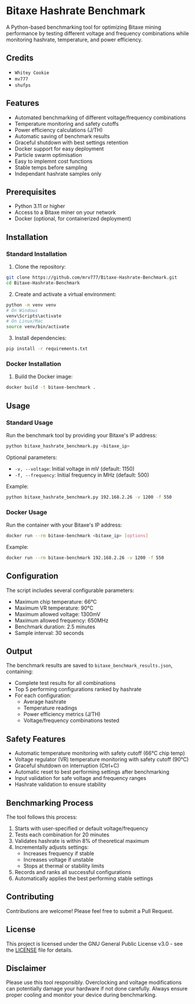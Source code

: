 # Bitaxe Hashrate Benchmark

A Python-based benchmarking tool for optimizing Bitaxe mining performance by testing different voltage and frequency combinations while monitoring hashrate, temperature, and power efficiency.

## Credits
- `Whitey Cookie`
- `mv777`
- `shufps`


## Features

- Automated benchmarking of different voltage/frequency combinations
- Temperature monitoring and safety cutoffs
- Power efficiency calculations (J/TH)
- Automatic saving of benchmark results
- Graceful shutdown with best settings retention
- Docker support for easy deployment
- Particle swarm optimisation
- Easy to implemnt cost functions
- Stable temps before sampling
- Independant hashrate samples only

## Prerequisites

- Python 3.11 or higher
- Access to a Bitaxe miner on your network
- Docker (optional, for containerized deployment)

## Installation

### Standard Installation

1. Clone the repository:
```bash
git clone https://github.com/mrv777/Bitaxe-Hashrate-Benchmark.git
cd Bitaxe-Hashrate-Benchmark
```

2. Create and activate a virtual environment:
```bash
python -m venv venv
# On Windows
venv\Scripts\activate
# On Linux/Mac
source venv/bin/activate
```

3. Install dependencies:
```bash
pip install -r requirements.txt
```

### Docker Installation

1. Build the Docker image:
```bash
docker build -t bitaxe-benchmark .
```

## Usage

### Standard Usage

Run the benchmark tool by providing your Bitaxe's IP address:

```bash
python bitaxe_hashrate_benchmark.py <bitaxe_ip>
```

Optional parameters:
- `-v, --voltage`: Initial voltage in mV (default: 1150)
- `-f, --frequency`: Initial frequency in MHz (default: 500)

Example:
```bash
python bitaxe_hashrate_benchmark.py 192.168.2.26 -v 1200 -f 550
```

### Docker Usage

Run the container with your Bitaxe's IP address:

```bash
docker run --rm bitaxe-benchmark <bitaxe_ip> [options]
```

Example:
```bash
docker run --rm bitaxe-benchmark 192.168.2.26 -v 1200 -f 550
```

## Configuration

The script includes several configurable parameters:

- Maximum chip temperature: 66°C
- Maximum VR temperature: 90°C
- Maximum allowed voltage: 1300mV
- Maximum allowed frequency: 650MHz
- Benchmark duration: 2.5 minutes
- Sample interval: 30 seconds

## Output

The benchmark results are saved to `bitaxe_benchmark_results.json`, containing:
- Complete test results for all combinations
- Top 5 performing configurations ranked by hashrate
- For each configuration:
  - Average hashrate
  - Temperature readings
  - Power efficiency metrics (J/TH)
  - Voltage/frequency combinations tested

## Safety Features

- Automatic temperature monitoring with safety cutoff (66°C chip temp)
- Voltage regulator (VR) temperature monitoring with safety cutoff (90°C)
- Graceful shutdown on interruption (Ctrl+C)
- Automatic reset to best performing settings after benchmarking
- Input validation for safe voltage and frequency ranges
- Hashrate validation to ensure stability

## Benchmarking Process

The tool follows this process:
1. Starts with user-specified or default voltage/frequency
2. Tests each combination for 20 minutes
3. Validates hashrate is within 8% of theoretical maximum
4. Incrementally adjusts settings:
   - Increases frequency if stable
   - Increases voltage if unstable
   - Stops at thermal or stability limits
5. Records and ranks all successful configurations
6. Automatically applies the best performing stable settings

## Contributing

Contributions are welcome! Please feel free to submit a Pull Request.

## License

This project is licensed under the GNU General Public License v3.0 - see the [LICENSE](LICENSE) file for details.

## Disclaimer

Please use this tool responsibly. Overclocking and voltage modifications can potentially damage your hardware if not done carefully. Always ensure proper cooling and monitor your device during benchmarking.